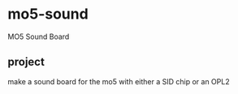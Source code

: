 # mo5-sound
MO5 Sound Board

## project
make a sound board for the mo5 with either a SID chip or an OPL2 



